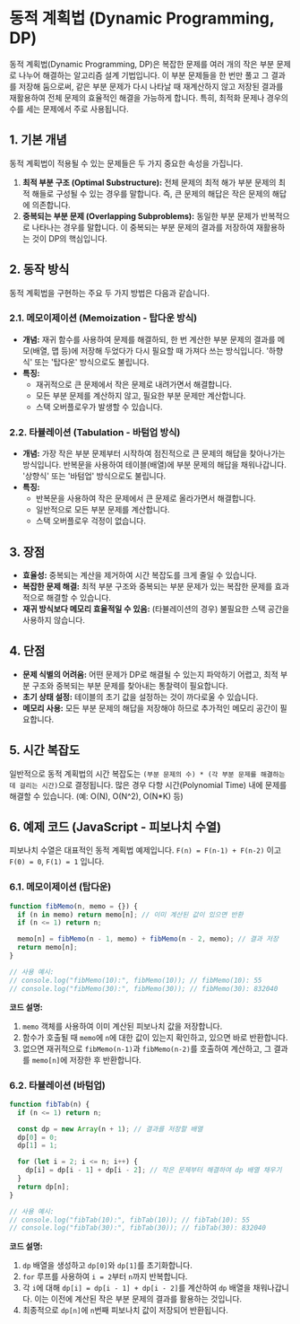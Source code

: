 # 동적 계획법 (Dynamic Programming, DP)

동적 계획법(Dynamic Programming, DP)은 복잡한 문제를 여러 개의 작은 부분 문제로 나누어 해결하는 알고리즘 설계 기법입니다. 이 부분 문제들을 한 번만 풀고 그 결과를 저장해 둠으로써, 같은 부분 문제가 다시 나타날 때 재계산하지 않고 저장된 결과를 재활용하여 전체 문제의 효율적인 해결을 가능하게 합니다. 특히, 최적화 문제나 경우의 수를 세는 문제에서 주로 사용됩니다.

## 1. 기본 개념

동적 계획법이 적용될 수 있는 문제들은 두 가지 중요한 속성을 가집니다.

1.  **최적 부분 구조 (Optimal Substructure):** 전체 문제의 최적 해가 부분 문제의 최적 해들로 구성될 수 있는 경우를 말합니다. 즉, 큰 문제의 해답은 작은 문제의 해답에 의존합니다.
2.  **중복되는 부분 문제 (Overlapping Subproblems):** 동일한 부분 문제가 반복적으로 나타나는 경우를 말합니다. 이 중복되는 부분 문제의 결과를 저장하여 재활용하는 것이 DP의 핵심입니다.

## 2. 동작 방식

동적 계획법을 구현하는 주요 두 가지 방법은 다음과 같습니다.

### 2.1. 메모이제이션 (Memoization - 탑다운 방식)

- **개념:** 재귀 함수를 사용하여 문제를 해결하되, 한 번 계산한 부분 문제의 결과를 메모(배열, 맵 등)에 저장해 두었다가 다시 필요할 때 가져다 쓰는 방식입니다. '하향식' 또는 '탑다운' 방식으로도 불립니다.
- **특징:**
  - 재귀적으로 큰 문제에서 작은 문제로 내려가면서 해결합니다.
  - 모든 부분 문제를 계산하지 않고, 필요한 부분 문제만 계산합니다.
  - 스택 오버플로우가 발생할 수 있습니다.

### 2.2. 타뷸레이션 (Tabulation - 바텀업 방식)

- **개념:** 가장 작은 부분 문제부터 시작하여 점진적으로 큰 문제의 해답을 찾아나가는 방식입니다. 반복문을 사용하여 테이블(배열)에 부분 문제의 해답을 채워나갑니다. '상향식' 또는 '바텀업' 방식으로도 불립니다.
- **특징:**
  - 반복문을 사용하여 작은 문제에서 큰 문제로 올라가면서 해결합니다.
  - 일반적으로 모든 부분 문제를 계산합니다.
  - 스택 오버플로우 걱정이 없습니다.

## 3. 장점

- **효율성:** 중복되는 계산을 제거하여 시간 복잡도를 크게 줄일 수 있습니다.
- **복잡한 문제 해결:** 최적 부분 구조와 중복되는 부분 문제가 있는 복잡한 문제를 효과적으로 해결할 수 있습니다.
- **재귀 방식보다 메모리 효율적일 수 있음:** (타뷸레이션의 경우) 불필요한 스택 공간을 사용하지 않습니다.

## 4. 단점

- **문제 식별의 어려움:** 어떤 문제가 DP로 해결될 수 있는지 파악하기 어렵고, 최적 부분 구조와 중복되는 부분 문제를 찾아내는 통찰력이 필요합니다.
- **초기 상태 설정:** 테이블의 초기 값을 설정하는 것이 까다로울 수 있습니다.
- **메모리 사용:** 모든 부분 문제의 해답을 저장해야 하므로 추가적인 메모리 공간이 필요합니다.

## 5. 시간 복잡도

일반적으로 동적 계획법의 시간 복잡도는 `(부분 문제의 수) * (각 부분 문제를 해결하는 데 걸리는 시간)`으로 결정됩니다. 많은 경우 다항 시간(Polynomial Time) 내에 문제를 해결할 수 있습니다. (예: O(N), O(N^2), O(N\*K) 등)

## 6. 예제 코드 (JavaScript - 피보나치 수열)

피보나치 수열은 대표적인 동적 계획법 예제입니다. `F(n) = F(n-1) + F(n-2)` 이고 `F(0) = 0`, `F(1) = 1` 입니다.

### 6.1. 메모이제이션 (탑다운)

```javascript
function fibMemo(n, memo = {}) {
  if (n in memo) return memo[n]; // 이미 계산된 값이 있으면 반환
  if (n <= 1) return n;

  memo[n] = fibMemo(n - 1, memo) + fibMemo(n - 2, memo); // 결과 저장
  return memo[n];
}

// 사용 예시:
// console.log("fibMemo(10):", fibMemo(10)); // fibMemo(10): 55
// console.log("fibMemo(30):", fibMemo(30)); // fibMemo(30): 832040
```

**코드 설명:**

1.  `memo` 객체를 사용하여 이미 계산된 피보나치 값을 저장합니다.
2.  함수가 호출될 때 `memo`에 `n`에 대한 값이 있는지 확인하고, 있으면 바로 반환합니다.
3.  없으면 재귀적으로 `fibMemo(n-1)`과 `fibMemo(n-2)`를 호출하여 계산하고, 그 결과를 `memo[n]`에 저장한 후 반환합니다.

### 6.2. 타뷸레이션 (바텀업)

```javascript
function fibTab(n) {
  if (n <= 1) return n;

  const dp = new Array(n + 1); // 결과를 저장할 배열
  dp[0] = 0;
  dp[1] = 1;

  for (let i = 2; i <= n; i++) {
    dp[i] = dp[i - 1] + dp[i - 2]; // 작은 문제부터 해결하여 dp 배열 채우기
  }
  return dp[n];
}

// 사용 예시:
// console.log("fibTab(10):", fibTab(10)); // fibTab(10): 55
// console.log("fibTab(30):", fibTab(30)); // fibTab(30): 832040
```

**코드 설명:**

1.  `dp` 배열을 생성하고 `dp[0]`와 `dp[1]`를 초기화합니다.
2.  `for` 루프를 사용하여 `i = 2`부터 `n`까지 반복합니다.
3.  각 `i`에 대해 `dp[i] = dp[i - 1] + dp[i - 2]`를 계산하여 `dp` 배열을 채워나갑니다. 이는 이전에 계산된 작은 부분 문제의 결과를 활용하는 것입니다.
4.  최종적으로 `dp[n]`에 `n`번째 피보나치 값이 저장되어 반환됩니다.

